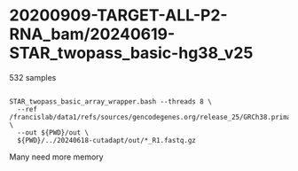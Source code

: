 
#	20200909-TARGET-ALL-P2-RNA_bam/20240619-STAR_twopass_basic-hg38_v25


532 samples


```

STAR_twopass_basic_array_wrapper.bash --threads 8 \
  --ref /francislab/data1/refs/sources/gencodegenes.org/release_25/GRCh38.primary_assembly.genome \
  --out ${PWD}/out \
  ${PWD}/../20240618-cutadapt/out/*_R1.fastq.gz

```


Many need more memory



